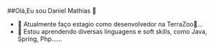 ##Olá,Eu sou Daniel Mathias 👋


- 🔭 Atualmente faço estagio como desenvolvedor na TerraZoo🐾...
- 🌱 Estou aprendendo diversas linguagens e soft skills, como Java, Spring, Php......
